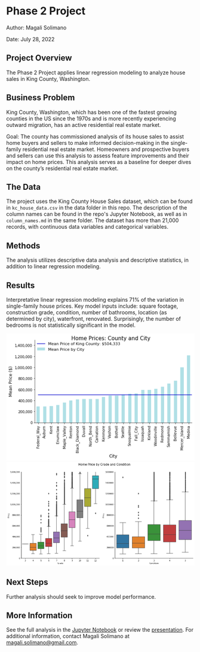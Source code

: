 # Phase 2 Project

Author: Magali Solimano

Date: July 28, 2022

## Project Overview

The Phase 2 Project applies linear regression modeling to analyze house sales in King County, Washington.

## Business Problem

King County, Washington, which has been one of the fastest growing counties in the US since the 1970s and is more recently experiencing outward migration, has an active residential real estate market.

Goal: The county has commissioned analysis of its house sales to assist home buyers and sellers to make informed decision-making in the single-family residential real estate market. Homeowners and prospective buyers and sellers can use this analysis to assess feature improvements and their impact on home prices. This analysis serves as a baseline for deeper dives on the county’s residential real estate market.

## The Data

The project uses the King County House Sales dataset, which can be found in  `kc_house_data.csv` in the data folder in this repo. The description of the column names can be found in the repo's Jupyter Notebook, as well as in `column_names.md` in the same folder. The dataset has more than 21,000 records, with continuous data variables and categorical variables.

## Methods
The analysis utilizes descriptive data analysis and descriptive statistics, in addition to linear regression modeling.

## Results
Interpretative linear regression modeling explains 71% of the variation in single-family house prices. Key model inputs include: square footage, construction grade, condition, number of bathrooms, location (as determined by city), waterfront, renovated. Surprisingly, the number of bedrooms is not statistically significant in the model.

![price_city_figure](https://github.com/magalisolimano/dsc_phase2_project/blob/main/images/price_by_city.png)
![grade_condition_boxplots](https://github.com/magalisolimano/dsc_phase2_project/blob/main/images/grade_condition.png)

## Next Steps
Further analysis should seek to improve model performance.

## More Information
See the full analysis in the [Jupyter Notebook](https://github.com/magalisolimano/dsc_phase2_project/blob/main/phase2project_magalisolimano.ipynb) or review the [presentation](https://github.com/magalisolimano/dsc_phase2_project/blob/main/presentation_phase2.pdf). For additional information, contact Magali Solimano at magali.solimano@gmail.com.

